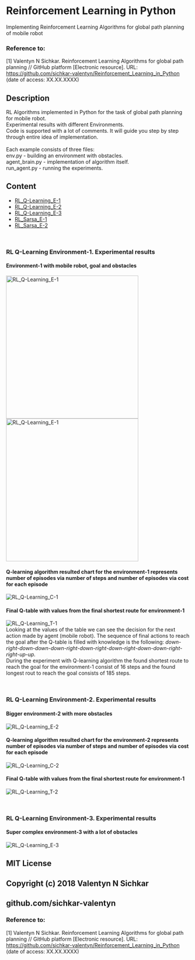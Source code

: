 # Reinforcement Learning in Python
Implementing Reinforcement Learning Algorithms for global path planning of mobile robot

### Reference to:
[1] Valentyn N Sichkar. Reinforcement Learning Algorithms for global path planning // GitHub platform [Electronic resource]. URL: https://github.com/sichkar-valentyn/Reinforcement_Learning_in_Python (date of access: XX.XX.XXXX)

## Description
RL Algorithms implemented in Python for the task of global path planning for mobile robot.
<br/>Experimental results with different Environments.
<br/>Code is supported with a lot of comments. It will guide you step by step through entire idea of implementation.
<br/>
<br/>Each example consists of three files:
<br/>env.py - building an environment with obstacles.
<br/>agent_brain.py - implementation of algorithm itself.
<br/>run_agent.py - running the experiments.

## Content
* [RL_Q-Learning_E-1](https://github.com/sichkar-valentyn/Reinforcement_Learning_in_Python/tree/master/RL_Q-Learning_E1)
* [RL_Q-Learning_E-2](https://github.com/sichkar-valentyn/Reinforcement_Learning_in_Python/tree/master/RL_Q-Learning_E2)
* [RL_Q-Learning_E-3](https://github.com/sichkar-valentyn/Reinforcement_Learning_in_Python/tree/master/RL_Q-Learning_E3)
* [RL_Sarsa_E-1](https://github.com/sichkar-valentyn/Reinforcement_Learning_in_Python/tree/master/RL_Sarsa_E1)
* [RL_Sarsa_E-2](https://github.com/sichkar-valentyn/Reinforcement_Learning_in_Python/tree/master/RL_Sarsa_E2)

<br/>

### RL Q-Learning Environment-1. Experimental results
#### Environment-1 with mobile robot, goal and obstacles
<img src="images/Environment-1.gif" alt="RL_Q-Learning_E-1" width=362 height=391> <img src="images/Environment-1.png" alt="RL_Q-Learning_E-1" width=362 height=391>


#### Q-learning algorithm resulted chart for the environment-1 represents number of episodes via number of steps and number of episodes via cost for each episode
![RL_Q-Learning_C-1](images/Charts-1.png)

#### Final Q-table with values from the final shortest route for environment-1
![RL_Q-Learning_T-1](images/Q-Table-E-1.png)
<br/>Looking at the values of the table we can see the decision for the next action made by agent (mobile robot). The sequence of final actions to reach the goal after the Q-table is filled with knowledge is the following: *down-right-down-down-down-right-down-right-down-right-down-down-right-right-up-up.*
<br/>During the experiment with Q-learning algorithm the found shortest route to reach the goal for the environment-1 consist of 16 steps and the found longest rout to reach the goal consists of 185 steps.

<br/>

### RL Q-Learning Environment-2. Experimental results
#### Bigger environment-2 with more obstacles
![RL_Q-Learning_E-2](images/Environment-2.png)

#### Q-learning algorithm resulted chart for the environment-2 represents number of episodes via number of steps and number of episodes via cost for each episode
![RL_Q-Learning_C-2](images/Charts-2.png)

#### Final Q-table with values from the final shortest route for environment-1
![RL_Q-Learning_T-2](images/Q-Table-E-2.png)

<br/>

### RL Q-Learning Environment-3. Experimental results
#### Super complex environment-3 with a lot of obstacles
![RL_Q-Learning_E-3](images/Environment-3.png)


## MIT License
## Copyright (c) 2018 Valentyn N Sichkar
## github.com/sichkar-valentyn
### Reference to:
[1] Valentyn N Sichkar. Reinforcement Learning Algorithms for global path planning // GitHub platform [Electronic resource]. URL: https://github.com/sichkar-valentyn/Reinforcement_Learning_in_Python (date of access: XX.XX.XXXX)
